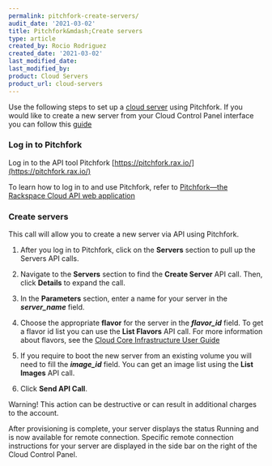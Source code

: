 ```yaml
---
permalink: pitchfork-create-servers/
audit_date: '2021-03-02'
title: Pitchfork&mdash;Create servers
type: article
created_by: Rocio Rodriguez
created_date: '2021-03-02'
last_modified_date: 
last_modified_by: 
product: Cloud Servers
product_url: cloud-servers
---
```


Use the following steps to set up a [cloud server](https://pitchfork.rax.io/) using Pitchfork. If you would like to create  a new server from your Cloud Control Panel interface you can follow this [guide](https://docs.rackspace.com/support/how-to/create-a-cloud-server)

### Log in to Pitchfork

Log in to the API tool Pitchfork [https://pitchfork.rax.io/](https://pitchfork.rax.io/)

To learn how to log in to and use Pitchfork, refer to [Pitchfork—the Rackspace Cloud API web application](https://docs.rackspace.com/support/how-to/pitchfork-the-rackspace-cloud-api-web-application)

### Create servers

This call will allow you to create a new server via API using Pitchfork.

1. After you log in to Pitchfork, click on the **Servers** section to pull up the Servers API calls.

2. Navigate to the **Servers** section to find the **Create Server** API call. Then, click **Details** to expand the call.

3. In the **Parameters** section, enter a name for your server in the ***server_name*** field.

4. Choose the appropriate **flavor** for the server in the ***flavor_id*** field.
To get a flavor id list you can use the **List Flavors** API call.
For more information about flavors, see the [ Cloud Core Infrastructure User Guide](https://docs.rackspace.com/docs/user-guides/infrastructure/cloud-config/compute/cloud-servers-product-concepts/flavor-class/#cloud-servers-flavor-class)

5. If you require to boot the new server from an existing volume you will need to fill the ***image_id*** field.
You can get an image list using the **List Images** API call.

6. Click **Send API Call**.

Warning! This action can be destructive or can result in additional charges to the account.

After provisioning is complete, your server displays the status Running and is now available for remote connection. Specific remote connection instructions for your server are displayed in the side bar on the right of the Cloud Control Panel.
